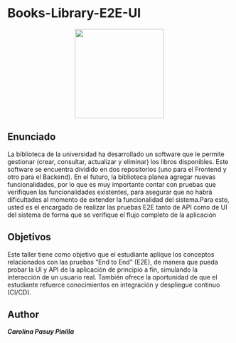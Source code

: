 # Books-Library-E2E-UI

<p align="center"><img src="https://images.credly.com/images/31bfbc2c-4d5d-4219-8387-2c1c3f2f5d8e/End-to-End_Testing__1_.png" height="200"></p>

## Enunciado

La biblioteca de la universidad ha desarrollado un software que le permite gestionar (crear, consultar, actualizar y eliminar) los libros disponibles. Este software se encuentra dividido en dos repositorios (uno para el Frontend y otro para el Backend). En el futuro, la biblioteca planea agregar nuevas funcionalidades, por lo que es muy importante contar con pruebas que verifiquen las funcionalidades existentes, para asegurar que no habrá dificultades al momento de extender la funcionalidad del sistema.Para esto, usted es el encargado de realizar las pruebas E2E tanto de API como de UI del sistema de forma que se verifique el flujo completo de la aplicación

## Objetivos
Este taller tiene como objetivo que el estudiante aplique los conceptos relacionados con las pruebas “End to End” (E2E), de manera que pueda probar la UI y API de la aplicación de principio a fin, simulando la interacción de un usuario real. También ofrece la oportunidad de que el estudiante refuerce conocimientos en integración y despliegue continuo (CI/CD).

## Author
***Carolina Pasuy Pinilla***



